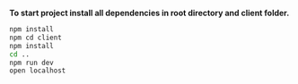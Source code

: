 **To start project install all dependencies in root directory and **client** folder.**

```sh
npm install
npm cd client
npm install
cd ..
npm run dev
open localhost
```
